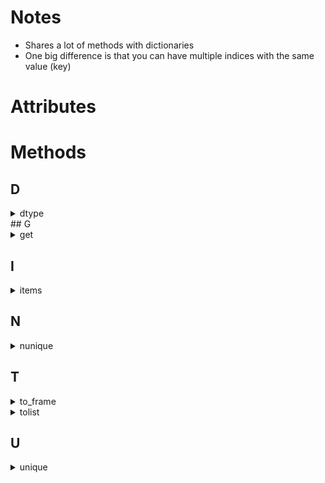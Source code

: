 # Notes

* Shares a lot of methods with dictionaries     
* One big difference is that you can have multiple indices with the same value (key) 

# Attributes

# Methods

## D
<details> --------------------------------------------
<summary>dtype</summary>
    
property Series.dtype           
[Docs](https://pandas.pydata.org/pandas-docs/stable/reference/api/pandas.Series.dtype.html?highlight=dtype#pandas.Series.dtype)        
  
**Notes**
* Checking types 
  * .dtypes 
    * This will get you the data type of the column 
  * Type() 
    * This will get you the variable type (i.e. index, list, object, etc...) 
  * Other Sources:  
    * https://realpython.com/python-type-checking/ 
</details>
## G
<details> --------------------------------------------
<summary>get</summary>
  
Series.get(key, default=None)
[Docs](https://pandas.pydata.org/pandas-docs/stable/reference/api/pandas.Series.get.html?highlight=get#pandas.Series.get)
  
**Notes**  
* You can pass a list to get multiple indices 
* Acts similar to a dictionary get 
* Also available for the dataframe method
</details>

## I
<details> --------------------------------------------
<summary>items</summary>
  
Series.items()  
[Docs](https://pandas.pydata.org/pandas-docs/stable/reference/api/pandas.Series.items.html?highlight=items#pandas.Series.items)
</details>
  
## N
<details> --------------------------------------------
<summary>nunique</summary>
  
DataFrame.nunique(axis=0, dropna=True)  
[Docs](https://pandas.pydata.org/pandas-docs/stable/reference/api/pandas.DataFrame.nunique.html?highlight=nunique#pandas.DataFrame.nunique) 
</details>
  
## T
<details> --------------------------------------------
<summary>to_frame</summary>
  
Series.to_frame(name=None)      
[Docs](https://pandas.pydata.org/pandas-docs/stable/reference/api/pandas.Series.to_frame.html?highlight=to_frame#pandas.Series.to_frame)  
  
**Notes**
* Converts series to dataframe 
</details>
  
<details> --------------------------------------------
<summary>tolist</summary>  
  
Series.tolist() 
[Docs](https://pandas.pydata.org/pandas-docs/stable/reference/api/pandas.Series.tolist.html?highlight=tolist#pandas.Series.tolist)  
  
**Notes**  
* Return a list of the values 
* I prefer the list function over this one   
</details>
    
## U
<details> --------------------------------------------
<summary>unique</summary>
  
Series.unique()   
[Docs](https://pandas.pydata.org/pandas-docs/stable/reference/api/pandas.Series.unique.html?highlight=unique#pandas.Series.unique)   
    
**Notes**
* Returns the unique values of the series object 
* Returns values as a numpy array 
* Drop_duplicates keeps it as a dataframe, while unique makes it into a numpy array 
</details>
